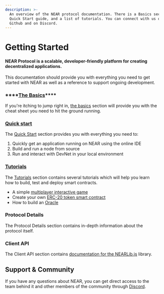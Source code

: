```yaml
---
description: >-
  An overview of the NEAR protocol documentation. There is a Basics section, A
  Quick Start guide, and a list of tutorials. You can connect with us on our
  Github and on Discord.
---
```


# Getting Started

#### NEAR Protocol is a scalable, developer-friendly platform for creating decentralized applications.

This documentation should provide you with everything you need to get started with NEAR as well as a reference to support ongoing development.

### \*\*\*\*[**The Basics**](the_basics/)\*\*\*\*

If you're itching to jump right in, [the basics](the_basics/) section will provide you with the cheat sheet you need to hit the ground running.

### [Quick start](https://github.com/pndpo/docs/tree/105a69144f3b2860f28aa416ddfb14bf57cc0ef7/quick_start/README.md)

The [Quick Start](https://github.com/pndpo/docs/tree/105a69144f3b2860f28aa416ddfb14bf57cc0ef7/quick_start/README.md) section provides you with everything you need to: 

1. Quickly get an application running on NEAR using the online IDE   
2. Build and run a node from source   
3. Run and interact with DevNet in your local environment

### [Tutorials](tutorials/)

The [Tutorials](tutorials/) section contains several tutorials which will help you learn how to build, test and deploy smart contracts.

* A simple [multiplayer interactive game](tutorials/multiplayergame.md)
* Create your own [ERC-20 token smart contract](tutorials/token.md)
* How to build an [Oracle](tutorials/oracle.md)

### Protocol Details

The Protocol Details section contains in-depth information about the protocol itself.

### Client API

The Client API section contains [documentation for the NEARLib.js](https://github.com/pndpo/docs/tree/105a69144f3b2860f28aa416ddfb14bf57cc0ef7/lib/js/README.md) library.

## Support & Community

If you have any questions about NEAR, you can get direct access to the team behind it and other members of the community through [Discord](http://near.chat).


